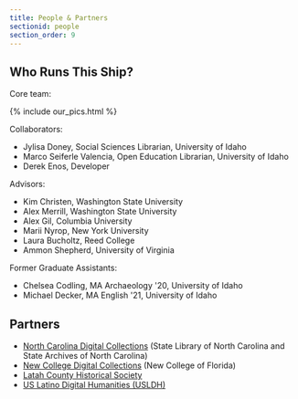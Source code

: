 ```yaml
---
title: People & Partners
sectionid: people
section_order: 9
---
```

## Who Runs This Ship? 

Core team:

{% include our_pics.html %}

Collaborators: 

- Jylisa Doney, Social Sciences Librarian, University of Idaho
- Marco Seiferle Valencia, Open Education Librarian, University of Idaho
- Derek Enos, Developer

Advisors: 

- Kim Christen, Washington State University
- Alex Merrill, Washington State University
- Alex Gil, Columbia University
- Marii Nyrop, New York University
- Laura Bucholtz, Reed College
- Ammon Shepherd, University of Virginia

Former Graduate Assistants:

- Chelsea Codling, MA Archaeology '20, University of Idaho
- Michael Decker, MA English '21, University of Idaho

## Partners

- [North Carolina Digital Collections](http://digital.ncdcr.gov/) (State Library of North Carolina and State Archives of North Carolina)
- [New College Digital Collections](https://dss.ncf.edu/digitalcollections/) (New College of Florida)
- [Latah County Historical Society](https://www.latahcountyhistoricalsociety.org/)
- [US Latino Digital Humanities (USLDH)](https://artepublicopress.com/digital-humanities/)
